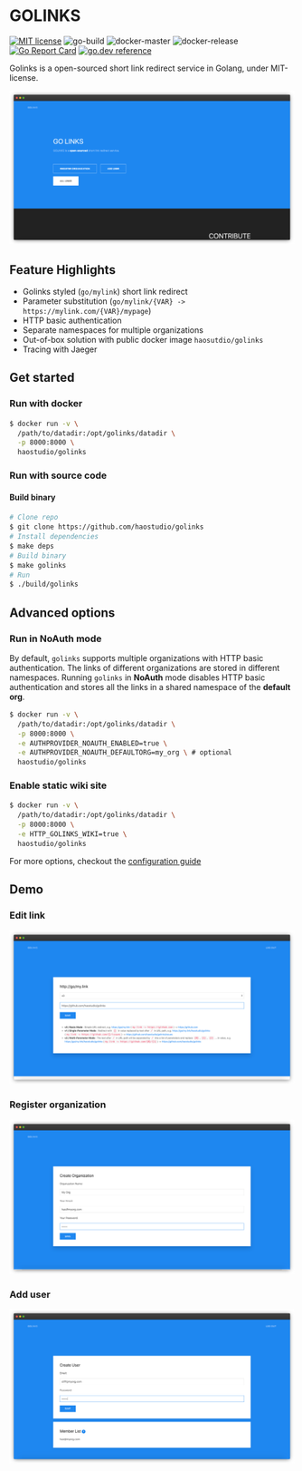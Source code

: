 # GOLINKS

[![MIT license](https://img.shields.io/badge/License-MIT-blue.svg)](https://github.com/haostudio/golinks/blob/master/LICENSE)
![go-build](https://github.com/haostudio/golinks/workflows/go-build/badge.svg)
![docker-master](https://github.com/haostudio/golinks/workflows/docker-master/badge.svg)
![docker-release](https://github.com/haostudio/golinks/workflows/docker-release/badge.svg)
[![Go Report Card](https://goreportcard.com/badge/github.com/haostudio/golinks)](https://goreportcard.com/report/github.com/haostudio/golinks)
[![go.dev reference](https://img.shields.io/badge/go.dev-reference-007d9c?logo=go&logoColor=white&style=flat-square)](https://pkg.go.dev/github.com/haostudio/golinks)

Golinks is a open-sourced short link redirect service in Golang, under MIT-license.

![index](./images/index.png?raw=true "Index")

## Feature Highlights

- Golinks styled (`go/mylink`) short link redirect
- Parameter substitution (`go/mylink/{VAR} -> https://mylink.com/{VAR}/mypage`)
- HTTP basic authentication
- Separate namespaces for multiple organizations
- Out-of-box solution with public docker image `haosutdio/golinks`
- Tracing with Jaeger

## Get started

### Run with docker

```sh
$ docker run -v \
  /path/to/datadir:/opt/golinks/datadir \
  -p 8000:8000 \
  haostudio/golinks
```

### Run with source code

#### Build binary

```sh
# Clone repo
$ git clone https://github.com/haostudio/golinks
# Install dependencies
$ make deps
# Build binary
$ make golinks
# Run
$ ./build/golinks
```

## Advanced options

### Run in NoAuth mode

By default, `golinks` supports multiple organizations with HTTP basic
authentication. The links of different organizations are stored in different
namespaces. Running `golinks` in **NoAuth** mode disables HTTP basic
authentication and stores all the links in a shared namespace of the **default org**.

```sh
$ docker run -v \
  /path/to/datadir:/opt/golinks/datadir \
  -p 8000:8000 \
  -e AUTHPROVIDER_NOAUTH_ENABLED=true \
  -e AUTHPROVIDER_NOAUTH_DEFAULTORG=my_org \ # optional
  haostudio/golinks
```

### Enable static wiki site

```sh
$ docker run -v \
  /path/to/datadir:/opt/golinks/datadir \
  -p 8000:8000 \
  -e HTTP_GOLINKS_WIKI=true \
  haostudio/golinks
```

For more options, checkout the [configuration guide](wiki/docs/install.md)

## Demo

### Edit link

![edit_link](./images/edit_link.png?raw=true "Edit Link")

### Register organization

![create_org](./images/create_org.png?raw=true "Create Org")

### Add user

![create_user](./images/create_user.png?raw=true "Create User")
